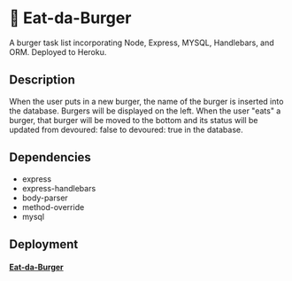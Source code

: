 # :hamburger: Eat-da-Burger


A burger task list incorporating Node, Express, MYSQL, Handlebars, and ORM. Deployed to Heroku.

## Description

When the user puts in a new burger, the name of the burger is inserted into the database. Burgers will be displayed on the left. When the user "eats" a burger, that burger will be moved to the bottom and its status will be updated from devoured: false to devoured: true in the database.

## Dependencies

* express
* express-handlebars
* body-parser
* method-override
* mysql

## Deployment

#### [Eat-da-Burger]( https://mysterious-river-33126.herokuapp.com/)
